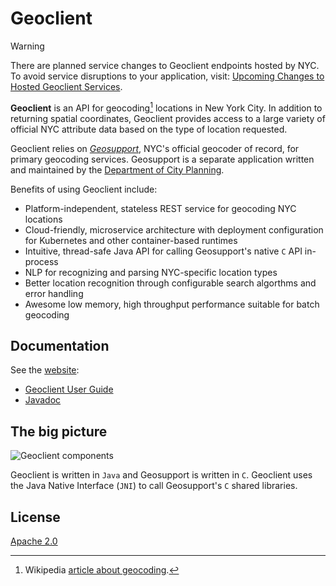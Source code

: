 # Geoclient

> [!WARNING]
> There are planned service changes to Geoclient endpoints hosted by NYC. To avoid service disruptions to your application, visit:
> [Upcoming Changes to Hosted Geoclient Services](https://mlipper.github.io/geoclient/docs/current/user-guide/changes.html).
>

**Geoclient** is an API for geocoding[^1] locations in New York City. In addition to returning spatial coordinates, Geoclient provides access to a large variety of official NYC attribute data based on the type of location requested.

Geoclient relies on [*Geosupport*](https://www.nyc.gov/site/planning/data-maps/open-data.page#geocoding_application), NYC's official geocoder of record, for primary geocoding services. Geosupport is a separate application written and maintained by the
[Department of City Planning](https://www.nyc.gov/site/planning/index.page).

Benefits of using Geoclient include:

* Platform-independent, stateless REST service for geocoding NYC locations
* Cloud-friendly, microservice architecture with deployment configuration for Kubernetes and other container-based runtimes
* Intuitive, thread-safe Java API for calling Geosupport's native `C` API in-process
* NLP for recognizing and parsing NYC-specific location types
* Better location recognition through configurable search algorthms and error handling
* Awesome low memory, high throughput performance suitable for batch geocoding

## Documentation

See the [website](https://mlipper.github.io/geoclient/):

* [Geoclient User Guide](https://mlipper.github.io/geoclient/docs/current/user-guide/)
* [Javadoc](https://mlipper.github.io/geoclient/docs/current/api/gov/nyc/doitt/gis/geoclient/docs/package-summary.html)

## The big picture

![Geoclient components](documentation/src/docs/asciidoc/images/geoclient-runtime.png)

Geoclient is written in `Java` and Geosupport is written in `C`. Geoclient uses the Java Native Interface (`JNI`) to call Geosupport's `C` shared libraries.

## License

[Apache 2.0](https://github.com/CityOfNewYork/geoclient/blob/master/src/dist/license.txt)

[^1]: Wikipedia [article about geocoding](https://en.wikipedia.org/wiki/Address_geocoding#Geocoding_process).
